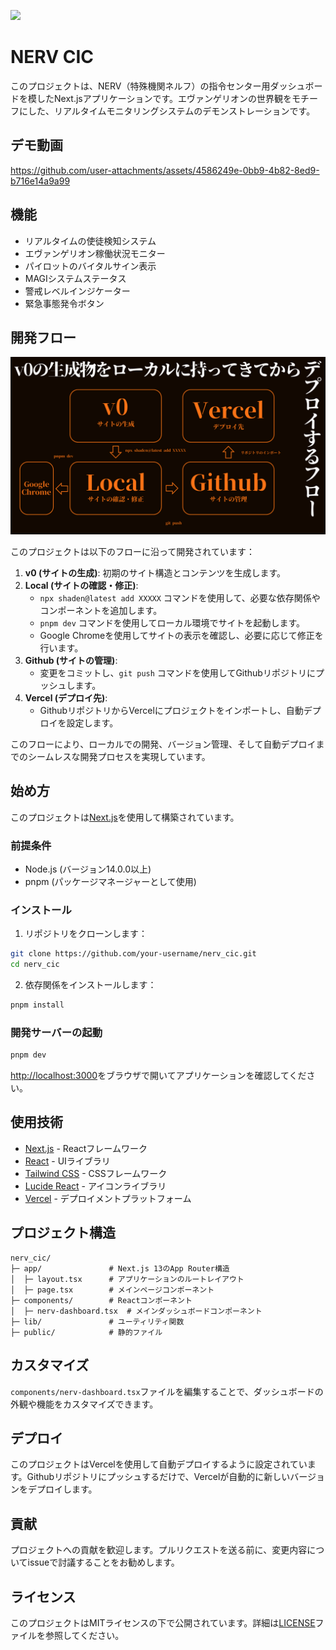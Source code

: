![](https://huggingface.co/datasets/MakiAi/IconAssets/resolve/main/nerv_cic.png)

# NERV CIC

このプロジェクトは、NERV（特殊機関ネルフ）の指令センター用ダッシュボードを模したNext.jsアプリケーションです。エヴァンゲリオンの世界観をモチーフにした、リアルタイムモニタリングシステムのデモンストレーションです。

## デモ動画

https://github.com/user-attachments/assets/4586249e-0bb9-4b82-8ed9-b716e14a9a99


## 機能

- リアルタイムの使徒検知システム
- エヴァンゲリオン稼働状況モニター
- パイロットのバイタルサイン表示
- MAGIシステムステータス
- 警戒レベルインジケーター
- 緊急事態発令ボタン

## 開発フロー

![](docs/flow.png)

このプロジェクトは以下のフローに沿って開発されています：

1. **v0 (サイトの生成)**: 初期のサイト構造とコンテンツを生成します。
2. **Local (サイトの確認・修正)**: 
   - `npx shaden@latest add XXXXX` コマンドを使用して、必要な依存関係やコンポーネントを追加します。
   - `pnpm dev` コマンドを使用してローカル環境でサイトを起動します。
   - Google Chromeを使用してサイトの表示を確認し、必要に応じて修正を行います。
3. **Github (サイトの管理)**:
   - 変更をコミットし、`git push` コマンドを使用してGithubリポジトリにプッシュします。
4. **Vercel (デプロイ先)**:
   - GithubリポジトリからVercelにプロジェクトをインポートし、自動デプロイを設定します。

このフローにより、ローカルでの開発、バージョン管理、そして自動デプロイまでのシームレスな開発プロセスを実現しています。

## 始め方

このプロジェクトは[Next.js](https://nextjs.org/)を使用して構築されています。

### 前提条件

- Node.js (バージョン14.0.0以上)
- pnpm (パッケージマネージャーとして使用)

### インストール

1. リポジトリをクローンします：

```bash
git clone https://github.com/your-username/nerv_cic.git
cd nerv_cic
```

2. 依存関係をインストールします：

```bash
pnpm install
```

### 開発サーバーの起動

```bash
pnpm dev
```

[http://localhost:3000](http://localhost:3000)をブラウザで開いてアプリケーションを確認してください。

## 使用技術

- [Next.js](https://nextjs.org/) - Reactフレームワーク
- [React](https://reactjs.org/) - UIライブラリ
- [Tailwind CSS](https://tailwindcss.com/) - CSSフレームワーク
- [Lucide React](https://lucide.dev/) - アイコンライブラリ
- [Vercel](https://vercel.com/) - デプロイメントプラットフォーム

## プロジェクト構造

```
nerv_cic/
├─ app/               # Next.js 13のApp Router構造
│  ├─ layout.tsx      # アプリケーションのルートレイアウト
│  ├─ page.tsx        # メインページコンポーネント
├─ components/        # Reactコンポーネント
│  ├─ nerv-dashboard.tsx  # メインダッシュボードコンポーネント
├─ lib/               # ユーティリティ関数
├─ public/            # 静的ファイル
```

## カスタマイズ

`components/nerv-dashboard.tsx`ファイルを編集することで、ダッシュボードの外観や機能をカスタマイズできます。

## デプロイ

このプロジェクトはVercelを使用して自動デプロイするように設定されています。Githubリポジトリにプッシュするだけで、Vercelが自動的に新しいバージョンをデプロイします。

## 貢献

プロジェクトへの貢献を歓迎します。プルリクエストを送る前に、変更内容についてissueで討議することをお勧めします。

## ライセンス

このプロジェクトはMITライセンスの下で公開されています。詳細は[LICENSE](LICENSE)ファイルを参照してください。
